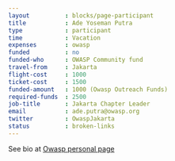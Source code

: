 ```yaml
---
layout          : blocks/page-participant
title           : Ade Yoseman Putra
type            : participant
time            : Vacation
expenses        : owasp
funded          : no
funded-who      : OWASP Community fund
travel-from     : Jakarta
flight-cost     : 1000
ticket-cost     : 1500
funded-amount   : 1000 (Owasp Outreach Funds)
required-funds  : 2500
job-title       : Jakarta Chapter Leader 
email           : ade.putra@owasp.org
twitter         : OwaspJakarta
status          : broken-links
---
```


See bio at [Owasp personal page](https://www.owasp.org/index.php/Ade_Yoseman_Putra) 


